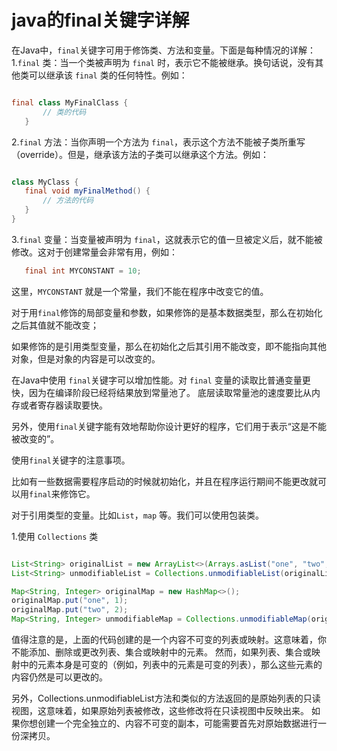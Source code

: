 # java的final关键字详解

在Java中，`final`关键字可用于修饰类、方法和变量。下面是每种情况的详解：
1.`final` 类：当一个类被声明为 `final` 时，表示它不能被继承。换句话说，没有其他类可以继承该 `final` 类的任何特性。例如：

```Java

final class MyFinalClass {
       // 类的代码
   }

```
2.`final` 方法：当你声明一个方法为 `final`，表示这个方法不能被子类所重写（override）。但是，继承该方法的子类可以继承这个方法。例如：

```Java

class MyClass {
   final void myFinalMethod() {
       // 方法的代码
   }
}

```

3.`final` 变量：当变量被声明为 `final`，这就表示它的值一旦被定义后，就不能被修改。这对于创建常量会非常有用，例如：

```Java
   final int MYCONSTANT = 10;
```

这里，`MYCONSTANT` 就是一个常量，我们不能在程序中改变它的值。

对于用`final`修饰的局部变量和参数，如果修饰的是基本数据类型，那么在初始化之后其值就不能改变；

如果修饰的是引用类型变量，那么在初始化之后其引用不能改变，即不能指向其他对象，但是对象的内容是可以改变的。

在Java中使用 `final`关键字可以增加性能。对 `final` 变量的读取比普通变量更快，因为在编译阶段已经将结果放到常量池了。
底层读取常量池的速度要比从内存或者寄存器读取要快。

另外，使用`final`关键字能有效地帮助你设计更好的程序，它们用于表示“这是不能被改变的”。

使用`final`关键字的注意事项。

比如有一些数据需要程序启动的时候就初始化，并且在程序运行期间不能更改就可以用`final`来修饰它。

对于引用类型的变量。比如`List`，`map` 等。我们可以使用包装类。

1.使用 `Collections` 类
```Java

List<String> originalList = new ArrayList<>(Arrays.asList("one", "two", "three"));
List<String> unmodifiableList = Collections.unmodifiableList(originalList);

Map<String, Integer> originalMap = new HashMap<>();
originalMap.put("one", 1);
originalMap.put("two", 2);
Map<String, Integer> unmodifiableMap = Collections.unmodifiableMap(originalMap);

```

值得注意的是，上面的代码创建的是一个内容不可变的列表或映射。这意味着，你不能添加、删除或更改列表、集合或映射中的元素。
然而，如果列表、集合或映射中的元素本身是可变的（例如，列表中的元素是可变的列表），那么这些元素的内容仍然是可以更改的。

另外，Collections.unmodifiableList方法和类似的方法返回的是原始列表的只读视图，这意味着，如果原始列表被修改，这些修改将在只读视图中反映出来。
如果你想创建一个完全独立的、内容不可变的副本，可能需要首先对原始数据进行一份深拷贝。